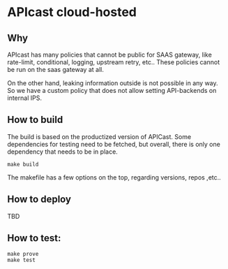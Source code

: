 # APIcast cloud-hosted

## Why

APIcast has many policies that cannot be public for SAAS gateway, like
rate-limit, conditional, logging, upstream retry, etc.. These policies cannot be
run on the saas gateway at all. 

On the other hand, leaking information outside is not possible in any way. So we
have a custom policy that does not allow setting API-backends on internal IPS.

## How to build

The build is based on the productized version of APICast. Some dependencies for
testing need to be fetched, but overall, there is only one dependency that needs
to be in place.


```
make build
```

The makefile has a few options on the top, regarding versions, repos ,etc..

## How to deploy

TBD

## How to test:

```
make prove
make test
```
